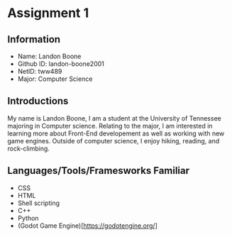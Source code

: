 # Assignment 1 
## Information
- Name: Landon Boone
- Github ID: landon-boone2001
- NetID: tww489
- Major: Computer Science
## Introductions
My name is Landon Boone, I am a student at the University of Tennessee majoring in Computer science. Relating to the major, I am interested in learning more about Front-End developement as well as working with new game engines. Outside of computer science, I enjoy hiking, reading, and rock-climbing.
## Languages/Tools/Framesworks Familiar
- CSS
- HTML
- Shell scripting
- C++
- Python
- (Godot Game Engine)[https://godotengine.org/]
## 
